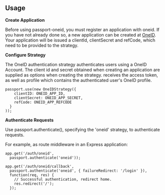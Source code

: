 ## Usage

**Create Application**

Before using passport-oneid, you must register an application with oneid. If you have not already done so, a new application can be created at [OneID](https://one.th). Your application will be issued a clientId, clientSecret and refCode, which need to be provided to the strategy.

**Configure Strategy**

The OneID authentication strategy authenticates users using a OneID Account. The client id and secret obtained when creating an application are supplied as options when creating the strategy. receives the access token, as well as profile which contains the authenticated user's OneID profile.

```
passport.use(new OneIDStrategy({
    clientID: ONEID_APP_ID,
    clientSecret: ONEID_APP_SECRET,
    refCode: ONEID_APP_REFCODE
  }
));
```

**Authenticate Requests**

Use passport.authenticate(), specifying the 'oneid' strategy, to authenticate requests.

For example, as route middleware in an Express application:

```
app.get('/auth/oneid',
  passport.authenticate('oneid'));

app.get('/auth/oneid/callback',
  passport.authenticate('oneid', { failureRedirect: '/login' }),
  function(req, res) {
    // Successful authentication, redirect home.
    res.redirect('/');
  });
```

